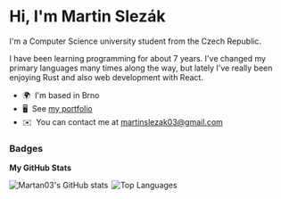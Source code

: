 Hi, I'm Martin Slezák
===

I'm a Computer Science university student from the Czech Republic.

I have been learning programming for about 7 years. I've changed my primary
languages many times along the way, but lately I've really been enjoying Rust
and also web development with React.

* 🌍  I'm based in Brno
* 🖥️  See [my portfolio](http://martan03.github.io)
* ✉️  You can contact me at [martinslezak03@gmail.com](mailto:martinslezak03@gmail.com)

### Badges

<b>My GitHub Stats</b>

<div style="display: flex; max-width: 100%; gap: 6px">

<img style="max-width: calc(55% - 3px)" src="https://github-readme-stats.vercel.app/api?username=Martan03&show_icons=true&hide=&count_private=true&title_color=04f9dd&text_color=ffffff&icon_color=0891b2&bg_color=21262d&hide_border=true&show_icons=true" alt="Martan03's GitHub stats" />


<img style="max-width: calc(45% - 3px)" src="https://github-readme-stats.vercel.app/api/top-langs/?username=Martan03&langs_count=10&title_color=04f9dd&text_color=ffffff&icon_color=0891b2&bg_color=21262d&hide_border=true&locale=en&layout=compact" alt="Top Languages" />

</div>
